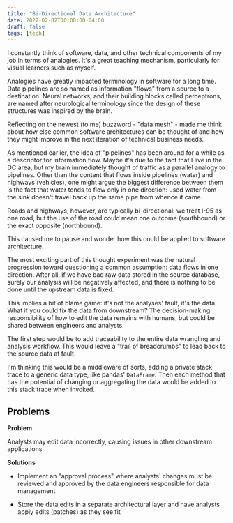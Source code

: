 ```yaml
---
title: "Bi-Directional Data Architecture"
date: 2022-02-02T00:00:00-04:00
draft: false
tags: [tech]
---
```


I constantly think of software, data, and other technical components of my job
in terms of analogies. It's a great teaching mechanism, particularly for visual
learners such as myself.

Analogies have greatly impacted terminology in software for a long time. Data
pipelines are so named as information "flows" from a source to a destination.
Neural networks, and their building blocks called perceptrons, are named after
neurological terminology since the design of these structures was inspired by
the brain.

Reflecting on the newest (to me) buzzword - "data mesh" - made me think about
how else common software architectures can be thought of and how they might
improve in the next iteration of technical business needs.

As mentioned earlier, the idea of "pipelines" has been around for a while as a
descriptor for information flow. Maybe it's due to the fact that I live in the
DC area, but my brain immediately thought of traffic as a parallel analogy to
pipelines. Other than the content that flows inside pipelines (water) and
highways (vehicles), one might argue the biggest difference between them is the
fact that water tends to flow only in one direction: used water from the sink
doesn't travel back up the same pipe from whence it came.

Roads and highways, however, are typically bi-directional: we treat I-95 as one
road, but the use of the road could mean one outcome (southbound) or the exact
opposite (northbound).

This caused me to pause and wonder how this could be applied to software
architecture.

The most exciting part of this thought experiment was the natural progression
toward questioning a common assumption: data flows in one direction. After all,
if we have bad raw data stored in the source database, surely our analysis will
be negatively affected, and there is nothing to be done until the upstream data
is fixed.

This implies a bit of blame game: it's not the analyses' fault, it's the data.
What if you could fix the data from downstream? The decision-making
responsibility of how to edit the data remains with humans, but could be shared
between engineers and analysts.

The first step would be to add traceability to the entire data wrangling and
analysis workflow. This would leave a "trail of breadcrumbs" to lead back to
the source data at fault.

I'm thinking this would be a middleware of sorts, adding a private stack trace
to a generic data type, like pandas' `DataFrame`. Then each method that has the
potential of changing or aggregating the data would be added to this stack
trace when invoked.

## Problems

**Problem**

Analysts may edit data incorrectly, causing issues in other downstream
applications

**Solutions**

* Implement an "approval process" where analysts' changes must be reviewed and
approved by the data engineers responsible for data management

* Store the data edits in a separate architectural layer and have analysts
apply edits (patches) as they see fit
